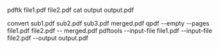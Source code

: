 

pdftk file1.pdf file2.pdf cat output output.pdf

convert sub1.pdf sub2.pdf sub3.pdf merged.pdf
qpdf --empty --pages file1.pdf file2.pdf -- merged.pdf
pdftools --input-file file1.pdf --input-file file2.pdf --output output.pdf
